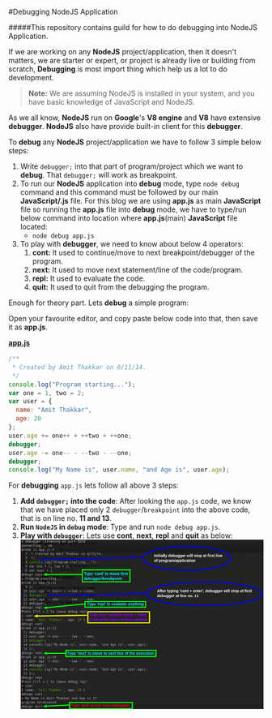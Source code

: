 #Debugging NodeJS Application

#####This repository contains guild for how to do debugging into NodeJS Application.

If we are working on any **NodeJS** project/application, then it doesn't matters, we are starter or expert, or project is already live or building from scratch, **Debugging** is most import thing which help us a lot to do development.

> **Note:** We are assuming NodeJS is installed in your system, and you have basic knowledge of JavaScript and NodeJS.

As we all know, **NodeJS** run on **Google**'s **V8 engine** and **V8** have extensive **debugger**. **NodeJS** also have provide built-in client for this **debugger**.

To **debug** any **NodeJS** project/application we have to follow 3 simple below steps:
1. Write `debugger;` into that part of program/project which we want to **debug**. That `debugger;` will work as breakpoint.
2. To run our **NodeJS** application into **debug** mode, type `node debug` command and this command must be followed by our main **JavaScript/.js** file. For this blog we are using **app.js** as main **JavaScript** file so running the **app.js** file into **debug** mode, we have to type/run below command into location where **app.js**(main) **JavaScript** file located:  
   * `node debug app.js`
3. To play with **debugger**, we need to know about below 4 operators:
   1. **cont:** It used to continue/move to next breakpoint/debugger of the program.
   2. **next:** It used to move next statement/line of the code/program.
   3. **repl:** It used to evaluate the code. 
   4. **quit:** It used to quit from the debugging the program.
   
Enough for theory part. Lets **debug** a simple program:

Open your favourite editor, and copy paste below code into that, then save it as **app.js**.

**[app.js](https://raw.githubusercontent.com/AmitThakkar/Debugging-NodeJS-Application/master/app.js)**
```JavaScript
/**
 * Created by Amit Thakkar on 6/11/14.
 */
console.log("Program starting...");
var one = 1, two = 2;
var user = {
  name: "Amit Thakkar",
  age: 20
};
user.age += one++ + ++two + ++one;
debugger;
user.age -= one-- - --two - --one;
debugger;
console.log("My Name is", user.name, "and Age is", user.age);
```

For **debugging** `app.js` lets follow all above 3 steps:
1. **Add `debugger;` into the code**: After looking the `app.js` code, we know that we have placed only 2 `debugger`/`breakpoint` into the above code, that is on line no. **11 and 13**.
2. **Run `NodeJS` in `debug` mode**: Type and run `node debug app.js`.
3. **Play with `debugger`**: Lets use **cont**, **next**, **repl** and **quit** as below:
![debugging](https://raw.githubusercontent.com/AmitThakkar/Debugging-NodeJS-Application/master/debugging.png)
